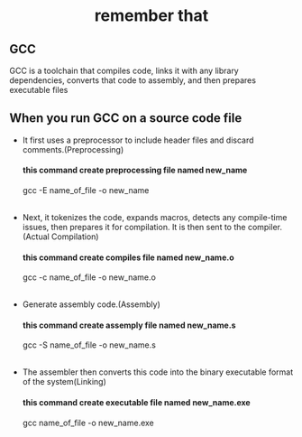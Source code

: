 <h1 align="center">remember that</h1>
<h2>GCC</h2>
GCC is a toolchain that compiles code, links it with any library dependencies, converts that code to assembly, and then prepares executable files
<h2>When you run GCC on a source code file</h2>
<ul>
  <li>It first uses a preprocessor to include header files and discard comments.(Preprocessing)</li>
  <h4>this command create preprocessing file named new_name</h4>
  <p>gcc -E name_of_file -o new_name</p>  
  <br>
  <li>Next, it tokenizes the code, expands macros, detects any compile-time issues, then prepares it for compilation. It is then sent to the compiler.(Actual Compilation)</li>
  <h4>this command create compiles file named new_name.o</h4>
  <p>gcc -c name_of_file -o new_name.o</p> 
  <br>
  <li>Generate assembly code.(Assembly) </li>
  <h4>this command create assemply file named new_name.s</h4>
  <p>gcc -S name_of_file -o new_name.s </p> 
  <br>
  <li>The assembler then converts this code into the binary executable format of the system(Linking)</li>
  <h4>this command create executable file named new_name.exe</h4>
  <p>gcc name_of_file -o new_name.exe </p> 
  </ul>
  
  
